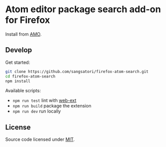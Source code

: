 # Atom editor package search add-on for Firefox

Install from [AMO](https://addons.mozilla.org/en-US/firefox/addon/atom-search-webext/).

## Develop

Get started:

```sh
git clone https://github.com/sangsatori/firefox-atom-search.git
cd firefox-atom-search
npm install
```

Available scripts:

* `npm run test` lint with [web-ext](https://github.com/mozilla/web-ext)
* `npm run build` package the extension
* `npm run dev` run locally 

## License

Source code licensed under [MIT](https://opensource.org/licenses/MIT).